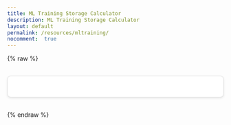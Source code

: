 ```yaml
---
title: ML Training Storage Calculator
description: ML Training Storage Calculator
layout: default
permalink: /resources/mltraining/
nocomment:  true
---
```

{% raw %}
<style>
  /* ML Storage Calculator styles (inheriting page defaults) */
  #ml-storage-calculator-app {
    margin: 2rem 0;
    max-width: 600px;
    background: #fff;
    border: 1px solid #e0e0e0;
    border-radius: 8px;
    padding: 1.5rem;
    box-shadow: 0 2px 5px rgba(0,0,0,0.1);
  }
  #ml-storage-calculator-app .fieldsets-container {
    display: flex;
    justify-content: space-between;
    gap: 1rem;
    margin-bottom: 1.5rem;
  }
  #ml-storage-calculator-app fieldset {
    flex: 1;
    border: 1px solid #ccc;
    border-radius: 6px;
    padding: 1rem 1.5rem;
    background: #fafafa;
  }
  #ml-storage-calculator-app legend {
    font-weight: bold;
    padding: 0 0.5rem;
    background: #f5f5f5;
    border-radius: 4px;
  }
  #ml-storage-calculator-app .field {
    display: flex;
    flex-direction: column;
    align-items: flex-end;
    margin-top: 1rem;
  }
  #ml-storage-calculator-app label {
    margin-bottom: 0.5rem;
    color: #333;
  }
  #ml-storage-calculator-app input,
  #ml-storage-calculator-app select {
    width: 100%;
    max-width: 200px;
    padding: 0.5rem;
    border: 1px solid #bbb;
    border-radius: 4px;
    transition: border-color 0.2s;
  }
  #ml-storage-calculator-app input:focus,
  #ml-storage-calculator-app select:focus {
    border-color: #007acc;
    outline: none;
    box-shadow: 0 0 3px rgba(0,122,204,0.3);
  }
  #ml-storage-calculator-app table {
    width: 100%;
    border-collapse: collapse;
    margin-top: 1.5rem;
  }
  #ml-storage-calculator-app th,
  #ml-storage-calculator-app td {
    border: 1px solid #ddd;
    padding: 0.75rem;
    text-align: left;
  }
  #ml-storage-calculator-app th {
    background: #f0f0f0;
    font-weight: bold;
  }
  #ml-storage-calculator-app tr:nth-child(even) {
    background: #fafafa;
  }
</style>

<div id="ml-storage-calculator-app"></div>

<script src="https://unpkg.com/mithril/mithril.js"></script>
<script>
  // ML Storage Calculator injected into Jekyll markdown page
  (function() {
    const Calculator = {
      params: 8,
      scale: 'B',
      checkpoints: 1,
      corpus: 0,
      gpus: 16,
      storagePerGpu: 300,

      view() {
        const { params, scale, checkpoints, corpus, gpus, storagePerGpu } = Calculator;
        const p = Math.max(0, parseFloat(params) || 0);
        const cp = Math.max(0, parseFloat(checkpoints) || 0);
        const corp = Math.max(0, parseFloat(corpus) || 0);
        const ng = Math.max(0, parseFloat(gpus) || 0);
        const spg = Math.max(0, parseFloat(storagePerGpu) || 0);

        const scaleFactor = scale === 'M' ? 1e6 : 1e9;
        const modelSizeBytes = p * scaleFactor * 12;
        const totalModelBytes = modelSizeBytes * cp;
        const toTB = x => x / Math.pow(1024, 4);
        const corpusTB = corp / 1024;
        const sharedTB = (ng * spg) / 1024;
        const requiredTB = toTB(totalModelBytes) + corpusTB;
        const freeCap = sharedTB > 0 ? (sharedTB - requiredTB) / sharedTB : 0;

        return m("div#ml-storage-calculator-app", [
          m("div.fieldsets-container", [
            m("fieldset", [
              m("legend", "Infrastructure"),
              m("div.field", [
                m("label", "Number of GPUs:"),
                m("input[type=number][min=0][step=1]", { value: gpus, oninput: e => Calculator.gpus = e.target.value })
              ]),
              m("div.field", [
                m("label", "Storage per GPU (GB):"),
                m("input[type=number][min=0][step=1]", { value: storagePerGpu, oninput: e => Calculator.storagePerGpu = e.target.value })
              ])
            ]),
            m("fieldset", [
              m("legend", "Model"),
              m("div.field", [
                m("label", "Number of parameters:"),
                m("input[type=number][min=0][step=1]", { value: params, oninput: e => Calculator.params = e.target.value })
              ]),
              m("div.field", [
                m("label", "Parameter scaling:"),
                m("select", { value: scale, onchange: e => Calculator.scale = e.target.value }, [
                  m("option[value=M]", "Millions (M)"),
                  m("option[value=B]", "Billions (B)")
                ])
              ]),
              m("div.field", [
                m("label", "Retained checkpoints:"),
                m("input[type=number][min=0][step=1]", { value: checkpoints, oninput: e => Calculator.checkpoints = e.target.value })
              ]),
              m("div.field", [
                m("label", "Training corpus size (GB):"),
                m("input[type=number][min=0][step=0.01]", { value: corpus, oninput: e => Calculator.corpus = e.target.value })
              ])
            ])
          ]),
          m("table", [
            m("thead", m("tr", [ m("th", "Metric"), m("th", "Value") ])),
            m("tbody", [
              m("tr", [ m("td", "Total shared storage"), m("td", sharedTB.toFixed(3) + " TB") ]),
              m("tr", [ m("td", "Total required storage"), m("td", requiredTB.toFixed(3) + " TB") ]),
              m("tr", [ m("td", "Free capacity"), m("td", (freeCap * 100).toFixed(2) + "%") ])
            ])
          ])
        ]);
      }
    };

    m.mount(document.getElementById('ml-storage-calculator-app'), Calculator);
  })();
</script>
{% endraw %}
